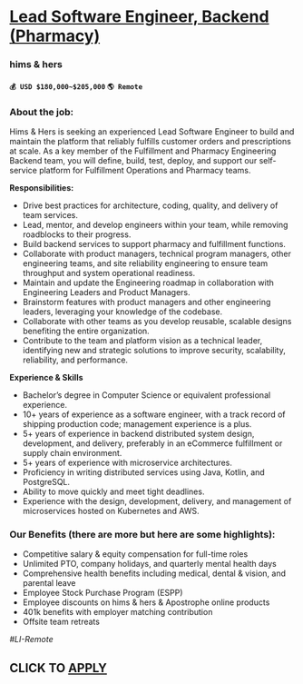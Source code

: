 # [Lead Software Engineer, Backend (Pharmacy)](https://www.remotewlb.com/apply/lead-software-engineer-backend-pharmacy)  
### hims & hers  
#### `💰 USD $180,000~$205,000` `🌎 Remote`  

### **About the job:**

Hims & Hers is seeking an experienced Lead Software Engineer to build and maintain the platform that reliably fulfills customer orders and prescriptions at scale. As a key member of the Fulfillment and Pharmacy Engineering Backend team, you will define, build, test, deploy, and support our self-service platform for Fulfillment Operations and Pharmacy teams.

**Responsibilities:**

  * Drive best practices for architecture, coding, quality, and delivery of team services.
  * Lead, mentor, and develop engineers within your team, while removing roadblocks to their progress.
  * Build backend services to support pharmacy and fulfillment functions.
  * Collaborate with product managers, technical program managers, other engineering teams, and site reliability engineering to ensure team throughput and system operational readiness.
  * Maintain and update the Engineering roadmap in collaboration with Engineering Leaders and Product Managers.
  * Brainstorm features with product managers and other engineering leaders, leveraging your knowledge of the codebase.
  * Collaborate with other teams as you develop reusable, scalable designs benefiting the entire organization.
  * Contribute to the team and platform vision as a technical leader, identifying new and strategic solutions to improve security, scalability, reliability, and performance.

**Experience & Skills**

  * Bachelor’s degree in Computer Science or equivalent professional experience.
  * 10+ years of experience as a software engineer, with a track record of shipping production code; management experience is a plus.
  * 5+ years of experience in backend distributed system design, development, and delivery, preferably in an eCommerce fulfillment or supply chain environment.
  * 5+ years of experience with microservice architectures.
  * Proficiency in writing distributed services using Java, Kotlin, and PostgreSQL.
  * Ability to move quickly and meet tight deadlines.
  * Experience with the design, development, delivery, and management of microservices hosted on Kubernetes and AWS.

### **Our Benefits (there are more but here are some highlights):**

  * Competitive salary & equity compensation for full-time roles
  * Unlimited PTO, company holidays, and quarterly mental health days
  * Comprehensive health benefits including medical, dental & vision, and parental leave
  * Employee Stock Purchase Program (ESPP)
  * Employee discounts on hims & hers & Apostrophe online products
  * 401k benefits with employer matching contribution
  * Offsite team retreats

_#LI-Remote_

  
## CLICK TO [APPLY](https://www.remotewlb.com/apply/lead-software-engineer-backend-pharmacy)

